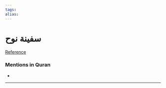 ```yaml
---
tags: 
alias: 
---
```


# سفينة نوح

[Reference](https://corpus.quran.com/concept.jsp?id=noah's-ark)

### Mentions in Quran
- 

---

